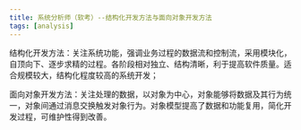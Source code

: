 ```yaml
---
title: 系统分析师（软考）--结构化开发方法与面向对象开发方法
tags: [analysis]
---
```


结构化开发方法：关注系统功能，强调业务过程的数据流和控制流，采用模块化，自顶向下、逐步求精的过程。各阶段相对独立、结构清晰，利于提高软件质量。适合规模较大，结构化程度较高的系统开发； 

面向对象开发方法：关注处理的数据，以对象为中心，对象能够将数据及其行为统一，对象间通过消息交换触发对象行为。对象模型提高了数据和功能复用，简化开发过程，可维护性得到改善。